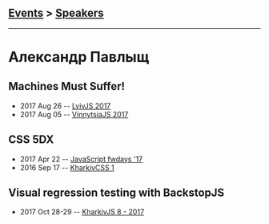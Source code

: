 ## [Events](../README.md) > [Speakers](../speakers.md)
---

# Александр Павлыщ

## Machines Must Suffer!
- 2017 Aug 26 -- [LvivJS 2017](https://www.youtube.com/watch?v=sP1A4F9UvAk)    
- 2017 Aug 05 -- [VinnytsiaJS 2017](https://www.youtube.com/watch?v=4WLuNX2lPx0)    
## CSS 5DX
- 2017 Apr 22 -- [JavaScript fwdays &#39;17](https://frameworksdays.com/event/js-frameworks-day-2017/review/css-5dx)    
- 2016 Sep 17 -- [KharkivCSS 1](https://www.youtube.com/watch?v=63NxPTZ0Oxs)    
## Visual regression testing with BackstopJS
- 2017 Oct 28-29 -- [KharkivJS 8 - 2017](https://www.youtube.com/watch?v=QBNrb3ZAlZo)    
